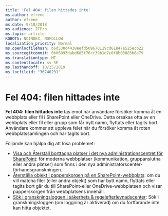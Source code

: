 ```yaml
---
title: 'Fel 404: filen hittades inte'
ms.author: efrene
author: efrene
ms.date: 9/18/2018
ms.audience: ITPro
ms.topic: article
ROBOTS: NOINDEX, NOFOLLOW
localization_priority: Normal
ms.openlocfilehash: b6d530d4438eefd509670119cd61847e525ecb22
ms.sourcegitcommit: 0b06093dabd685f76cc39b1d7c0f8b03883b6e79
ms.translationtype: MT
ms.contentlocale: sv-SE
ms.lasthandoff: 10/25/2019
ms.locfileid: "36740231"
---
```

# <a name="error-404-file-not-found"></a>Fel 404: filen hittades inte

**Fel 404: filen hittades inte** tas emot när användare försöker komma åt en webbplats eller fil i SharePoint eller OneDrive. Detta orsakas ofta av en webbplats eller fil eller grupp som får bytt namn, flyttats eller tagits bort.
Användare kommer att uppleva felet när du försöker komma åt roten webbplatssamlingen och har tagits bort.

Följande kan hjälpa dig att lösa problemet:
- [Visa och Återställ borttagna platser i det nya administrationscentret för SharePoint](https://docs.microsoft.com/sharepoint/view-and-restore-deleted-sites-in-new-admin-center): för moderna webbplatser (kommunikation, gruppanslutna eller andra platser) som finns i den nya administratörscenter-förhandsgranskningen.
- [Återställa objekt i papperskorgen på en SharePoint-webbplats](https://support.office.com/article/Restore-items-in-the-Recycle-Bin-of-a-SharePoint-site-6df466b6-55f2-4898-8d6e-c0dff851a0be): om du vill matcha filer (eller andra objekt) som har bytt namn, flyttats eller tagits bort går du till SharePoint-eller OneDrive-webbplatsen och visar papperskorgen från webbplatsens innehåll.
- [Sök i granskningsloggen i säkerhets &amp; regelefterlevnadscenter](https://docs.microsoft.com/office365/securitycompliance/search-the-audit-log-in-security-and-compliance): Sök i granskningsloggen (om loggning är aktiverad) om du fortfarande inte kan hitta objektet.